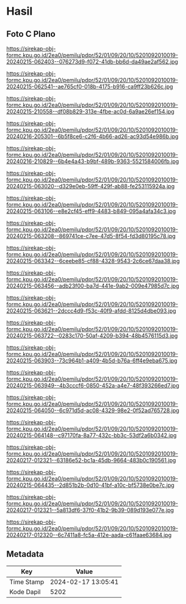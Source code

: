 # Hasil

## Foto C Plano

https://sirekap-obj-formc.kpu.go.id/2ea0/pemilu/pdpr/52/01/09/20/10/5201092010019-20240215-062403--076273d9-f072-41db-bb6d-da49ae2af562.jpg

https://sirekap-obj-formc.kpu.go.id/2ea0/pemilu/pdpr/52/01/09/20/10/5201092010019-20240215-062541--ae765cf0-018b-4175-b916-ca9ff23b626c.jpg

https://sirekap-obj-formc.kpu.go.id/2ea0/pemilu/pdpr/52/01/09/20/10/5201092010019-20240215-210558--df08b829-313e-4fbe-ac0d-6a9ae26ef154.jpg

https://sirekap-obj-formc.kpu.go.id/2ea0/pemilu/pdpr/52/01/09/20/10/5201092010019-20240216-205301--6b5f8ce6-c2f6-4b66-ad26-ac93d54e986b.jpg

https://sirekap-obj-formc.kpu.go.id/2ea0/pemilu/pdpr/52/01/09/20/10/5201092010019-20240216-210829--6b4e4a43-b9bf-489b-9363-5521584006fb.jpg

https://sirekap-obj-formc.kpu.go.id/2ea0/pemilu/pdpr/52/01/09/20/10/5201092010019-20240215-063020--d329e0eb-59ff-429f-ab88-fe253115924a.jpg

https://sirekap-obj-formc.kpu.go.id/2ea0/pemilu/pdpr/52/01/09/20/10/5201092010019-20240215-063106--e8e2cf45-eff9-4483-b849-095a4afa34c3.jpg

https://sirekap-obj-formc.kpu.go.id/2ea0/pemilu/pdpr/52/01/09/20/10/5201092010019-20240215-063208--869741ce-c7ee-47d5-8f54-fd3d80195c78.jpg

https://sirekap-obj-formc.kpu.go.id/2ea0/pemilu/pdpr/52/01/09/20/10/5201092010019-20240215-063342--6ceebe85-cf88-4328-9543-2c6ce67daa38.jpg

https://sirekap-obj-formc.kpu.go.id/2ea0/pemilu/pdpr/52/01/09/20/10/5201092010019-20240215-063456--adb23f00-ba7d-441e-9ab2-009e47985d7c.jpg

https://sirekap-obj-formc.kpu.go.id/2ea0/pemilu/pdpr/52/01/09/20/10/5201092010019-20240215-063621--2dccc4d9-f53c-40f9-afdd-8125d4dbe093.jpg

https://sirekap-obj-formc.kpu.go.id/2ea0/pemilu/pdpr/52/01/09/20/10/5201092010019-20240215-063722--0283c170-50af-4209-b394-48b4576115d3.jpg

https://sirekap-obj-formc.kpu.go.id/2ea0/pemilu/pdpr/52/01/09/20/10/5201092010019-20240215-063903--73c964b1-a409-4b5d-b76a-6ff4e9eba675.jpg

https://sirekap-obj-formc.kpu.go.id/2ea0/pemilu/pdpr/52/01/09/20/10/5201092010019-20240215-063949--4b3cccf6-0850-452a-a4e7-48f393266ed7.jpg

https://sirekap-obj-formc.kpu.go.id/2ea0/pemilu/pdpr/52/01/09/20/10/5201092010019-20240215-064050--6c971d5d-ac08-4329-98e2-0f52ad765728.jpg

https://sirekap-obj-formc.kpu.go.id/2ea0/pemilu/pdpr/52/01/09/20/10/5201092010019-20240215-064148--c97170fa-8a77-432c-bb3c-53df2a6b0342.jpg

https://sirekap-obj-formc.kpu.go.id/2ea0/pemilu/pdpr/52/01/09/20/10/5201092010019-20240217-012321--63186e52-bc1a-45db-9664-483b0c190561.jpg

https://sirekap-obj-formc.kpu.go.id/2ea0/pemilu/pdpr/52/01/09/20/10/5201092010019-20240215-064435--2d851b2b-0d10-41bf-a10c-bf5738e0be7c.jpg

https://sirekap-obj-formc.kpu.go.id/2ea0/pemilu/pdpr/52/01/09/20/10/5201092010019-20240217-012321--5a813df6-37f0-41b2-9b39-089d193e077e.jpg

https://sirekap-obj-formc.kpu.go.id/2ea0/pemilu/pdpr/52/01/09/20/10/5201092010019-20240217-012320--6c7411a8-fc5a-412e-aada-c61faae63684.jpg


## Metadata

| Key        | Value               |
| ---------- | ------------------- |
| Time Stamp | 2024-02-17 13:05:41 |
| Kode Dapil | 5202                |



